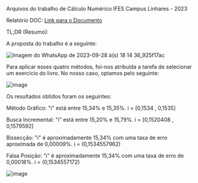 Arquivos do trabalho de Cálculo Numérico IFES Campus Linhares - 2023

Relatório DOC: [Link para o Documento](https://docs.google.com/document/d/1IEBlsOBlXMm0xSwQ7Odfo0BQ3Yih338QmMTAfFS0Jn8/edit?usp=sharing)

TL;DR (Resumo):

A proposta do trabalho é a seguinte:

![Imagem do WhatsApp de 2023-09-28 à(s) 18 14 36_925f17ac](https://github.com/cz-8/Metodos_Intervalares/assets/137376594/965ea300-2556-45d6-abd4-aa5fad7ef3bb)

Para aplicar esses quatro métodos, foi-nos atribuída a tarefa de selecionar um exercício do livro. No nosso caso, optamos pelo seguinte:

![image](https://github.com/cz-8/Metodos_Intervalares/assets/137376594/5bcc64b0-7c03-4d94-92d9-5a292c2bef6d)

Os resultados obtidos foram os seguintes:

Método Gráfico: "i" está entre 15,34% e 15,35%. i = [0,1534 , 0,1535]

Busca Incremental: "i" está entre 15,20% e 15,79%. i = [0,1520408 , 0,1579592]

Bissecção: "i" é aproximadamente 15,34% com uma taxa de erro aproximada de 0,00009%. i = (0,1534557962)

Falsa Posição: "i" é aproximadamente 15,34% com uma taxa de erro de 0,00018%. i = (0,1534557172)


![image](https://github.com/cz-8/Metodos_Intervalares/assets/137376594/5fca987a-d84a-4fab-9d8e-addda34db334)

